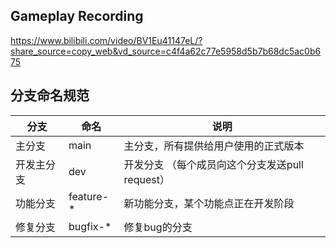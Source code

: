 ## Gameplay Recording 
https://www.bilibili.com/video/BV1Eu41147eL/?share_source=copy_web&vd_source=c4f4a62c77e5958d5b7b68dc5ac0b675

## 分支命名规范
| 分支 | 命名 | 说明 |
| ------ | ------ | ------ |
| 主分支 | main | 主分支，所有提供给用户使用的正式版本|
| 开发主分支 | dev | 开发分支 （每个成员向这个分支发送pull request）
| 功能分支 | feature-* | 新功能分支，某个功能点正在开发阶段
| 修复分支 | bugfix-* | 修复bug的分支
